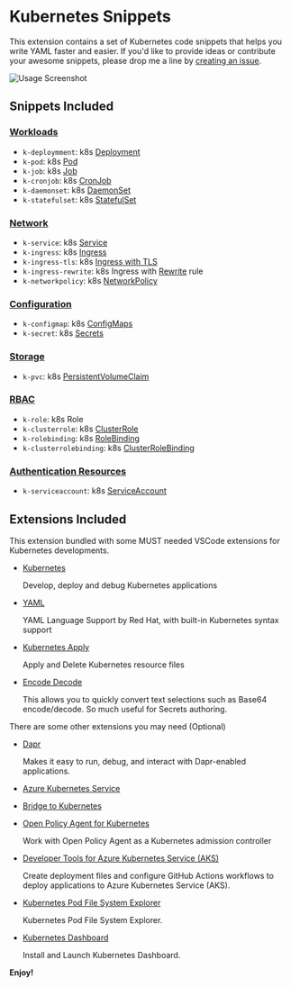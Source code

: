 # Kubernetes Snippets

This extension contains a set of Kubernetes code snippets that helps you write YAML faster and easier. If you'd like to provide ideas or contribute your awesome snippets, please drop me a line by [creating an issue](https://github.com/doggy8088/k8s-snippets/issues).

![Usage Screenshot](https://user-images.githubusercontent.com/88981/99081103-391baa00-25fd-11eb-9e2e-6ae5e2f771ef.png)

## Snippets Included

### [Workloads](https://kubernetes.io/docs/concepts/workloads/)

* `k-deploymment`: k8s [Deployment](https://kubernetes.io/docs/concepts/workloads/controllers/deployment/)
* `k-pod`: k8s [Pod](https://kubernetes.io/docs/concepts/workloads/pods/)
* `k-job`: k8s [Job](https://kubernetes.io/docs/concepts/workloads/controllers/job/)
* `k-cronjob`: k8s [CronJob](https://kubernetes.io/docs/concepts/workloads/controllers/cron-jobs/)
* `k-daemonset`: k8s [DaemonSet](https://kubernetes.io/docs/concepts/workloads/controllers/daemonset/)
* `k-statefulset`: k8s [StatefulSet](https://kubernetes.io/docs/concepts/workloads/controllers/statefulset/)

### [Network](https://kubernetes.io/docs/concepts/services-networking/)

* `k-service`: k8s [Service](https://kubernetes.io/docs/concepts/services-networking/service/)
* `k-ingress`: k8s [Ingress](https://kubernetes.io/docs/concepts/services-networking/ingress/)
* `k-ingress-tls`: k8s [Ingress with TLS](https://kubernetes.io/docs/concepts/services-networking/ingress/#tls)
* `k-ingress-rewrite`: k8s Ingress with [Rewrite](https://github.com/kubernetes/ingress-nginx/blob/master/docs/examples/rewrite/README.md) rule
* `k-networkpolicy`: k8s [NetworkPolicy](https://kubernetes.io/docs/concepts/services-networking/network-policies/)

### [Configuration](https://kubernetes.io/docs/concepts/configuration/)

* `k-configmap`: k8s [ConfigMaps](https://kubernetes.io/docs/concepts/configuration/configmap/)
* `k-secret`: k8s [Secrets](https://kubernetes.io/docs/concepts/configuration/secret/)

### [Storage](https://kubernetes.io/docs/concepts/storage/)

* `k-pvc`: k8s [PersistentVolumeClaim](https://kubernetes.io/docs/concepts/storage/persistent-volumes/)

### [RBAC](https://kubernetes.io/docs/reference/access-authn-authz/rbac/)

* `k-role`: k8s Role
* `k-clusterrole`: k8s [ClusterRole](https://kubernetes.io/docs/reference/kubernetes-api/authorization-resources/cluster-role-v1/)
* `k-rolebinding`: k8s [RoleBinding](https://kubernetes.io/docs/reference/kubernetes-api/authorization-resources/role-binding-v1/)
* `k-clusterrolebinding`: k8s [ClusterRoleBinding](https://kubernetes.io/docs/reference/kubernetes-api/authorization-resources/cluster-role-binding-v1/)

### [Authentication Resources](https://kubernetes.io/docs/reference/kubernetes-api/authentication-resources/)

* `k-serviceaccount`: k8s [ServiceAccount](https://kubernetes.io/docs/reference/kubernetes-api/authentication-resources/service-account-v1/)

## Extensions Included

This extension bundled with some MUST needed VSCode extensions for Kubernetes developments.

* [Kubernetes](https://marketplace.visualstudio.com/items?itemName=ms-kubernetes-tools.vscode-kubernetes-tools)

    Develop, deploy and debug Kubernetes applications

* [YAML](https://marketplace.visualstudio.com/items?itemName=redhat.vscode-yaml)

    YAML Language Support by Red Hat, with built-in Kubernetes syntax support

* [Kubernetes Apply](https://marketplace.visualstudio.com/items?itemName=ShaiMendel.kubernetesapply)

    Apply and Delete Kubernetes resource files

* [Encode Decode](https://marketplace.visualstudio.com/items?itemName=mitchdenny.ecdc)

    This allows you to quickly convert text selections such as Base64 encode/decode. So much useful for Secrets authoring.

There are some other extensions you may need (Optional)

* [Dapr](https://marketplace.visualstudio.com/items?itemName=ms-azuretools.vscode-dapr)

    Makes it easy to run, debug, and interact with Dapr-enabled applications.

* [Azure Kubernetes Service](https://marketplace.visualstudio.com/items?itemName=ms-kubernetes-tools.vscode-aks-tools)

* [Bridge to Kubernetes](https://marketplace.visualstudio.com/items?itemName=mindaro.mindaro)

* [Open Policy Agent for Kubernetes](https://marketplace.visualstudio.com/items?itemName=ms-kubernetes-tools.kubernetes-opa-vscode)

    Work with Open Policy Agent as a Kubernetes admission controller

* [Developer Tools for Azure Kubernetes Service (AKS)](https://marketplace.visualstudio.com/items?itemName=ms-kubernetes-tools.aks-devx-tools)

    Create deployment files and configure GitHub Actions workflows to deploy applications to Azure Kubernetes Service (AKS).

* [Kubernetes Pod File System Explorer](https://marketplace.visualstudio.com/items?itemName=sandipchitale.kubernetes-file-system-explorer)

    Kubernetes Pod File System Explorer.

* [Kubernetes Dashboard](https://marketplace.visualstudio.com/items?itemName=sandipchitale.vscode-kubernetes-dashboard)

    Install and Launch Kubernetes Dashboard.

**Enjoy!**
